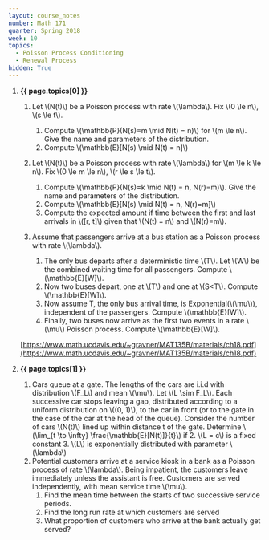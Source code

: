```yaml
---
layout: course_notes
number: Math 171
quarter: Spring 2018
week: 10
topics:
  - Poisson Process Conditioning
  - Renewal Process
hidden: True
---
```


1. **{{ page.topics[0] }}**

    1. Let \\(N(t)\\) be a Poisson process with rate \\(\lambda\\). Fix \\(0 \le n\\), \\(s \le t\\).
        1. Compute \\(\mathbb{P}(N(s)=m \mid N(t) = n)\\) for \\(m \le n\\). Give the name and parameters of the distribution.
        2. Compute \\(\mathbb{E}[N(s) \mid N(t) = n]\\)

    2. Let \\(N(t)\\) be a Poisson process with rate \\(\lambda\\) for \\(m \le k \le n\\). Fix \\(0 \le m \le n\\), \\(r \le s \le t\\).
        1. Compute \\(\mathbb{P}(N(s)=k \mid N(t) = n, N(r)=m)\\). Give the name and parameters of the distribution.
        2. Compute \\(\mathbb{E}[N(s) \mid N(t) = n, N(r)=m]\\)
        3. Compute the expected amount if time between the first and last arrivals in \\([r, t]\\) given that \\(N(t) = n\\) and \\(N(r)=m\\).

    3. Assume that passengers arrive at a bus station as a Poisson process with rate \\(\lambda\\).
        1. The only bus departs after a deterministic time \\(T\\). Let \\(W\\) be the combined waiting time for all passengers. Compute \\(\mathbb{E}[W]\\).
        2. Now two buses depart, one at \\(T\\) and one at \\(S<T\\). Compute \\(\mathbb{E}[W]\\).
        3. Now assume T, the only bus arrival time, is Exponential(\\(\mu\\)), independent of the passengers. Compute \\(\mathbb{E}[W]\\).
        3. Finally, two buses now arrive as the first two events in a rate \\(\mu\\) Poisson process. Compute \\(\mathbb{E}[W]\\).

    [https://www.math.ucdavis.edu/~gravner/MAT135B/materials/ch18.pdf](https://www.math.ucdavis.edu/~gravner/MAT135B/materials/ch18.pdf)

1. **{{ page.topics[1] }}**

    1. Cars queue at a gate. The lengths of the cars are i.i.d with distribution \\(F_L\\) and mean \\(\mu\\). Let \\(L \sim F_L\\). Each successive car stops leaving a gap, distributed according to a uniform distribution on \\((0, 1)\\), to the car in front (or to the gate in the case of the car at the head of the queue). Consider the number of cars \\(N(t)\\) lined up within distance t of the gate. Determine \\(\lim_{t \to \infty} \frac{\mathbb{E}[N(t)]}{t}\\) if 
        2. \\(L = c\\) is a fixed constant
        3. \\(L\\) is exponentially distributed with parameter \\(\lambda\\)
    2. Potential customers arrive at a service kiosk in a bank as a Poisson process of rate \\(\lambda\\). Being impatient, the customers leave immediately unless the assistant is free. Customers are served independently, with mean service time \\(\mu\\).
        1. Find the mean time between the starts of two successive service periods.
        2. Find the long run rate at which customers are served
        3. What proportion of customers who arrive at the bank actually get served?
